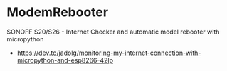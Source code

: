 # ModemRebooter
SONOFF S20/S26 - Internet Checker and automatic model rebooter with micropython


* https://dev.to/jadolg/monitoring-my-internet-connection-with-micropython-and-esp8266-42lp
